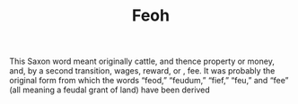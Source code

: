 ---
title: Feoh
letter: F
permalink: "/definitions/bld-feoh.html"
body: This Saxon word meant originally cattle, and thence property or money, and,
  by a second transition, wages, reward, or , fee. It was probably the original form
  from which the words “feod,” “feudum,” “fief,” “feu,” and “fee” (all meaning a feudal
  grant of land) have been derived
published_at: '2018-07-07'
source: Black's Law Dictionary 2nd Ed (1910)
layout: post
---